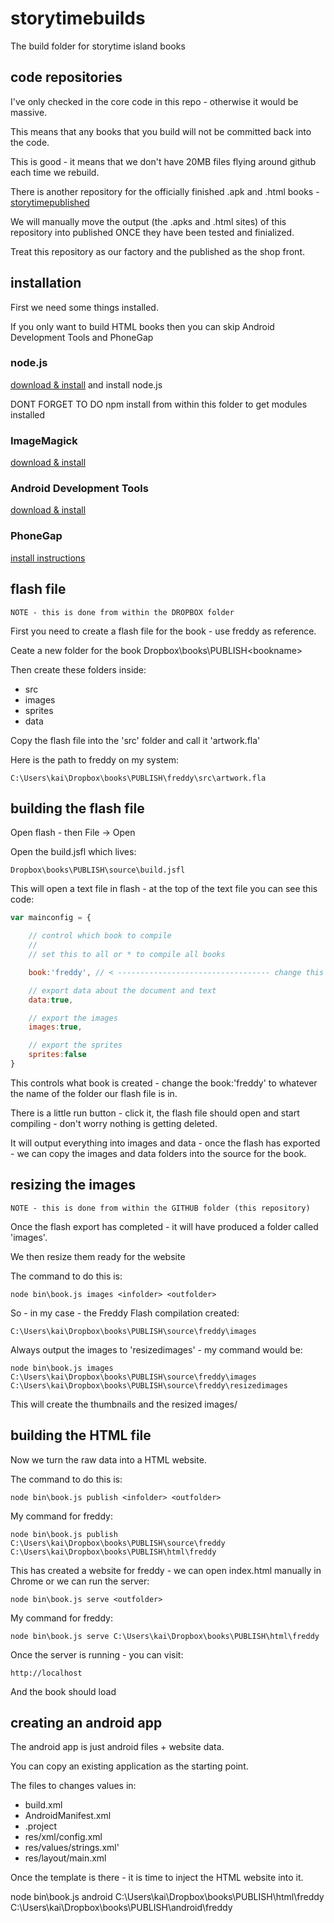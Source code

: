 storytimebuilds
===============

The build folder for storytime island books

## code repositories
I've only checked in the core code in this repo - otherwise it would be massive.

This means that any books that you build will not be committed back into the code.

This is good - it means that we don't have 20MB files flying around github each time we rebuild.

There is another repository for the officially finished .apk and .html books - [storytimepublished](https://github.com/webkitltd/storytimepublished)

We will manually move the output (the .apks and .html sites) of this repository into published ONCE they have been tested and finialized.

Treat this repository as our factory and the published as the shop front.

## installation

First we need some things installed.

If you only want to build HTML books then you can skip Android Development Tools and PhoneGap

### node.js

[download & install](http://nodejs.org/) and install node.js

DONT FORGET TO DO npm install from within this folder to get modules installed

### ImageMagick

[download & install](http://www.imagemagick.org/script/binary-releases.php#windows)

### Android Development Tools

[download & install](http://developer.android.com/sdk/index.html)

### PhoneGap

[install instructions](http://phonegap.com/install/)


## flash file

	NOTE - this is done from within the DROPBOX folder

First you need to create a flash file for the book - use freddy as reference.

Ceate a new folder for the book Dropbox\books\PUBLISH\<bookname>

Then create these folders inside:

 * src
 * images
 * sprites
 * data

Copy the flash file into the 'src' folder and call it 'artwork.fla'

Here is the path to freddy on my system:

	C:\Users\kai\Dropbox\books\PUBLISH\freddy\src\artwork.fla


## building the flash file

Open flash - then File -> Open

Open the build.jsfl which lives:

	Dropbox\books\PUBLISH\source\build.jsfl

This will open a text file in flash - at the top of the text file you can see this code:

```js
var mainconfig = {

	// control which book to compile
	//
	// set this to all or * to compile all books

	book:'freddy', // < ---------------------------------- change this

	// export data about the document and text
	data:true,

	// export the images
	images:true,

	// export the sprites
	sprites:false
}

```

This controls what book is created - change the book:'freddy' to whatever the name of the folder our flash file is in.

There is a little run button - click it, the flash file should open and start compiling - don't worry nothing is getting deleted.

It will output everything into images and data - once the flash has exported - we can copy the images and data folders into the source for the book.

## resizing the images

	NOTE - this is done from within the GITHUB folder (this repository)

Once the flash export has completed - it will have produced a folder called 'images'.

We then resize them ready for the website

The command to do this is:

	node bin\book.js images <infolder> <outfolder>

So - in my case - the Freddy Flash compilation created:

	C:\Users\kai\Dropbox\books\PUBLISH\source\freddy\images

Always output the images to 'resizedimages' - my command would be:

	node bin\book.js images C:\Users\kai\Dropbox\books\PUBLISH\source\freddy\images C:\Users\kai\Dropbox\books\PUBLISH\source\freddy\resizedimages

This will create the thumbnails and the resized images/

## building the HTML file

Now we turn the raw data into a HTML website.

The command to do this is:

	node bin\book.js publish <infolder> <outfolder>

My command for freddy:

	node bin\book.js publish C:\Users\kai\Dropbox\books\PUBLISH\source\freddy C:\Users\kai\Dropbox\books\PUBLISH\html\freddy

This has created a website for freddy - we can open index.html manually in Chrome or we can run the server:

	node bin\book.js serve <outfolder>

My command for freddy:

	node bin\book.js serve C:\Users\kai\Dropbox\books\PUBLISH\html\freddy

Once the server is running - you can visit:

	http://localhost

And the book should load

## creating an android app

The android app is just android files + website data.

You can copy an existing application as the starting point.

The files to changes values in:

 * build.xml
 * AndroidManifest.xml
 * .project
 * res/xml/config.xml
 * res/values/strings.xml'
 * res/layout/main.xml

Once the template is there - it is time to inject the HTML website into it.

node bin\book.js android C:\Users\kai\Dropbox\books\PUBLISH\html\freddy C:\Users\kai\Dropbox\books\PUBLISH\android\freddy
